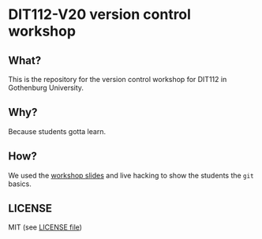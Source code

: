 # DIT112-V20 version control workshop

## What?

This is the repository for the version control workshop for
DIT112 in Gothenburg University.

## Why?

Because students gotta learn.

## How?

We used the [workshop slides](http://plat.is/git) and live
hacking to show the students the `git` basics.

## LICENSE

MIT (see [LICENSE file](LICENSE))
